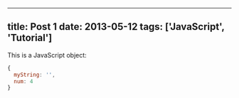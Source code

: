 ----
title:   Post 1
date:    2013-05-12
tags:    ['JavaScript', 'Tutorial']
----

This is a JavaScript object:
```js
{
  myString: '',
  num: 4
}
```
